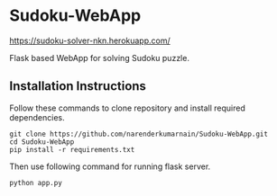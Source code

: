 # Sudoku-WebApp
https://sudoku-solver-nkn.herokuapp.com/

Flask based WebApp for solving Sudoku puzzle.

## Installation Instructions
Follow these commands to clone repository and install required dependencies.
```shell
git clone https://github.com/narenderkumarnain/Sudoku-WebApp.git
cd Sudoku-WebApp
pip install -r requirements.txt
```
Then use following command for running flask server.
```shell
python app.py
```
